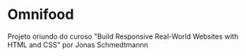 # Omnifood

Projeto oriundo do curoso "Build Responsive Real-World Websites with HTML and CSS" por Jonas Schmedtmannn
